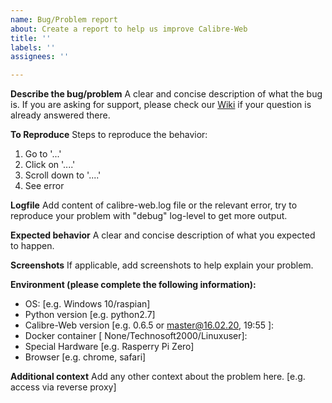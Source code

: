 ```yaml
---
name: Bug/Problem report
about: Create a report to help us improve Calibre-Web
title: ''
labels: ''
assignees: ''

---
```


**Describe the bug/problem**
A clear and concise description of what the bug is. If you are asking for support, please check our [Wiki](https://github.com/janeczku/calibre-web/wiki) if your question is already answered there.

**To Reproduce**
Steps to reproduce the behavior:
1. Go to '...'
2. Click on '....'
3. Scroll down to '....'
4. See error

**Logfile**
Add content of calibre-web.log file or the relevant error, try to reproduce your problem with "debug" log-level to get more output.

**Expected behavior**
A clear and concise description of what you expected to happen.

**Screenshots**
If applicable, add screenshots to help explain your problem.

**Environment (please complete the following information):**
 - OS: [e.g. Windows 10/raspian]
 - Python version [e.g. python2.7]
 - Calibre-Web version [e.g. 0.6.5 or master@16.02.20, 19:55 ]:
 - Docker container [ None/Technosoft2000/Linuxuser]:
 - Special Hardware [e.g. Rasperry Pi Zero]
 - Browser [e.g. chrome, safari]

**Additional context**
Add any other context about the problem here. [e.g. access via reverse proxy]
